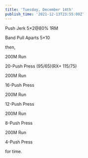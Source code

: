 ```yaml
---
title: 'Tuesday, December 14th'
publish_time: '2021-12-13T23:55:00Z'
---
```


Push Jerk 5×2\@80% 1RM

Band Pull Aparts 5×10

then,

200M Run

20-Push Press (95/65)(RX+ 115/75)

200M Run

16-Push Press

200M Run

12-Push Press

200M Run

8-Push Press

200M Run

4-Push Press

for time.
